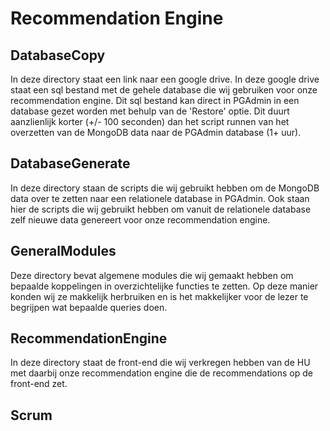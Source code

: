 # Recommendation Engine

## DatabaseCopy
In deze directory staat een link naar een google drive. In deze
google drive staat een sql bestand met de gehele database die wij
gebruiken voor onze recommendation engine. Dit sql bestand kan
direct in PGAdmin in een database gezet worden met behulp van
de 'Restore' optie. Dit duurt aanzlienlijk korter (+/- 100 seconden)
dan het script runnen van het overzetten van de MongoDB data
naar de PGAdmin database (1+ uur).


## DatabaseGenerate
In deze directory staan de scripts die wij gebruikt hebben om
de MongoDB data over te zetten naar een relationele database
in PGAdmin. Ook staan hier de scripts die wij gebruikt hebben
om vanuit de relationele database zelf nieuwe data genereert
voor onze recommendation engine.


## GeneralModules
Deze directory bevat algemene modules die wij gemaakt hebben
om bepaalde koppelingen in overzichtelijke functies te zetten.
Op deze manier konden wij ze makkelijk herbruiken en is het
makkelijker voor de lezer te begrijpen wat bepaalde queries
doen.


## RecommendationEngine
In deze directory staat de front-end die wij verkregen hebben
van de HU met daarbij onze recommendation engine die de
recommendations op de front-end zet.


## Scrum